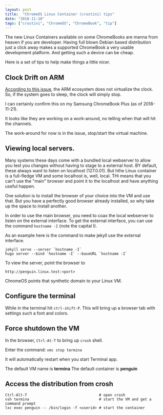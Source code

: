 ```yaml
---
layout: post
title:  "ChromeOS Linux Container (crostini) tips"
date: "2018-11-18"
tags: ["crostini", "ChromeOS", "ChromeBook", "tip"]
---
```

The new Linux Containers available on some ChromeBooks are manna from heaven if you are developer. Having full blown Debian based distribution just a click away makes a supported ChromeBook a very usable development platform. And getting such a device can be cheap.

Here is a set of tips to help make things a little nicer.

## Clock Drift on ARM

[According to this issue](https://bugs.chromium.org/p/chromium/issues/detail?id=823406), the ARM ecosystem does not virtualize the clock. So, if the system goes to sleep, the clock will simply stop.

I can certainly confirm this on my Samsung ChromeBook Plus (as of 2018-11-21).

It looks like they are working on a work-around, no telling when that will hit the channels.

The work-around for now is in the issue, stop/start the virtual machine.

## Viewing local servers.

Many systems these days come with a bundled local webserver to allow you test you changes without having to stage to a external host. BY default, these always want to listen on localhost (127.0.01). But hthe Linux container is a full-fledge VM and some localhost is, well, local. THi means that you can't use the "main" browser and point it to the localhost and have anything useful happen.

One solution is to install the browser of your choice into the VM and use that. But you have a perfectly good browser already installed, so why take up the space to install another.

In order to use the main browser, you need to coax the local webserver to listen on the external interface. To get the external interface, you can use the command `hostname -I` (note the capital I). 

As an example here is the command to make jekyll use the external interface.
~~~~
jekyll serve --server `hostname -I`
hugo server --bind `hostname -I` --baseURL `hostname -I`
~~~~

To view the server, point the browser to
~~~~
http://penguin.linux.test:<port>
~~~~

ChromeOS points that synthetic domain to your Linux VM.

## Configure the terminal

While in the terminal hit `ctrl-shift-P`. This will bring up a browser tab with settings such a font and colors.

## Force shutdown the VM

In the browser, `Ctrl-At-T` to bring up `crosh` shell.

Enter the command: `vmc stop termina`

It will automatically restart when you start Terminal app.

The default VM name is **termina**
The default container is **penguin**

## Access the distribution from crosh

~~~
Ctrl-Alt-T                                 # open crosh
vsh termina                                # start the VM and get a command prompt
lxc exec penguin -- /bin/login -f <userid> # start the container
~~~
